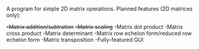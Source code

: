 A program for simple 2D matrix operations.
Planned features (2D matrices only):

  ~~-Matrix addition/subtration~~
  ~~-Matrix scaling~~
  -Matrix dot product
  -Matrix cross product
  -Matrix determinant
  -Matrix row echelon form/reduced row echelon form
  -Matrix transposition
  -Fully-featured GUI
